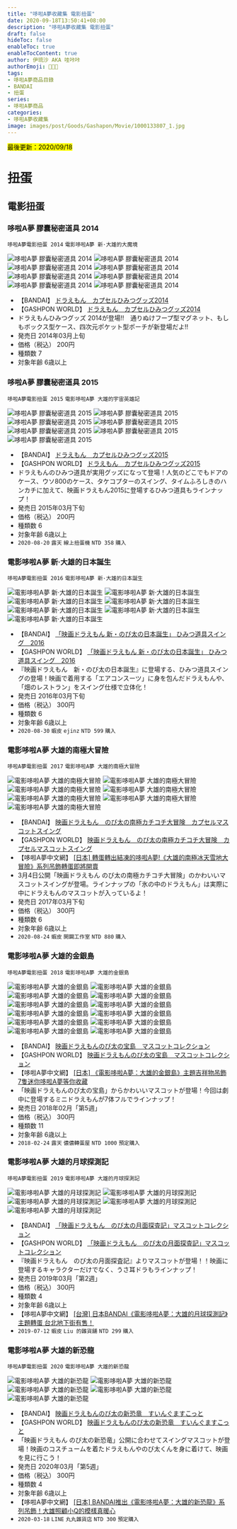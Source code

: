 ```yaml
---
title: "哆啦A夢收藏集 電影扭蛋"
date: 2020-09-18T13:50:41+08:00
description: "哆啦A夢收藏集 電影扭蛋"
draft: false
hideToc: false
enableToc: true
enableTocContent: true
author: 伊琉沙 AKA 哇咔咔
authorEmoji: 👩🏿‍🚀
tags: 
- 哆啦A夢商品目錄
- BANDAI
- 扭蛋
series:
- 哆啦A夢商品
categories:
- 哆啦A夢收藏集
image: images/post/Goods/Gashapon/Movie/1000133807_1.jpg
---
```

<mark>最後更新：2020/09/18</mark>

# 扭蛋
## 電影扭蛋
### 哆啦A夢 膠囊秘密道具 2014
`哆啦A夢電影扭蛋 2014` `電影哆啦A夢 新·大雄的大魔境`

![哆啦A夢 膠囊秘密道具 2014](/images/post/Goods/Gashapon/Movie/1000087570_1.jpg)
![哆啦A夢 膠囊秘密道具 2014](/images/post/Goods/Gashapon/Movie/1000087570_2.jpg)
![哆啦A夢 膠囊秘密道具 2014](/images/post/Goods/Gashapon/Movie/1000087570_3.jpg)
![哆啦A夢 膠囊秘密道具 2014](/images/post/Goods/Gashapon/Movie/1000087570_4.jpg)
![哆啦A夢 膠囊秘密道具 2014](/images/post/Goods/Gashapon/Movie/1000087570_5.jpg)
![哆啦A夢 膠囊秘密道具 2014](/images/post/Goods/Gashapon/Movie/1000087570_6.jpg)
![哆啦A夢 膠囊秘密道具 2014](/images/post/Goods/Gashapon/Movie/1000087570_7.jpg)
![哆啦A夢 膠囊秘密道具 2014](/images/post/Goods/Gashapon/Movie/1000087570_8.jpg)
+ 【BANDAI】
[ドラえもん　カプセルひみつグッズ2014](https://www.bandai.co.jp/catalog/item.php?jan_cd=4543112849649000)
+ 【GASHPON WORLD】
[ドラえもん　カプセルひみつグッズ2014](https://gashapon.jp/products/detail.html?jan_code=4543112849649000)
+ ドラえもんひみつグッズ 2014が登場!!　通りぬけフープ型マグネット、もしもボックス型ケース、四次元ポケット型ポーチが新登場だよ!!
+ 発売日 2014年03月上旬
+ 価格（税込） 200円
+ 種類数 7
+ 対象年齢 6歳以上

### 哆啦A夢 膠囊秘密道具 2015
`哆啦A夢電影扭蛋 2015` `電影哆啦A夢 大雄的宇宙英雄記`

![哆啦A夢 膠囊秘密道具 2015](/images/post/Goods/Gashapon/Movie/1000096471_1.jpg)
![哆啦A夢 膠囊秘密道具 2015](/images/post/Goods/Gashapon/Movie/1000096471_2.jpg)
![哆啦A夢 膠囊秘密道具 2015](/images/post/Goods/Gashapon/Movie/1000096471_3.jpg)
![哆啦A夢 膠囊秘密道具 2015](/images/post/Goods/Gashapon/Movie/1000096471_4.jpg)
![哆啦A夢 膠囊秘密道具 2015](/images/post/Goods/Gashapon/Movie/1000096471_5.jpg)
![哆啦A夢 膠囊秘密道具 2015](/images/post/Goods/Gashapon/Movie/1000096471_6.jpg)
![哆啦A夢 膠囊秘密道具 2015](/images/post/Goods/Gashapon/Movie/1000096471_7.jpg)
+ 【BANDAI】
[ドラえもん　カプセルひみつグッズ2015](https://www.bandai.co.jp/catalog/item.php?jan_cd=4543112957092000)
+ 【GASHPON WORLD】
[ドラえもん　カプセルひみつグッズ2015](https://gashapon.jp/products/detail.html?jan_code=4543112957092000)
+ ドラえもんのひみつ道具が実用グッズになって登場！人気のどこでもドアのケース、ウソ800のケース、タケコプターのスイング、タイムふろしきのハンカチに加えて、映画ドラえもん2015に登場するひみつ道具もラインナップ！
+ 発売日 2015年03月下旬
+ 価格（税込） 200円
+ 種類数 6
+ 対象年齢 6歳以上
+ `2020-08-20` `露天` `線上扭蛋機` `NTD 358` `購入`

### 電影哆啦A夢 新·大雄的日本誕生
`哆啦A夢電影扭蛋 2016` `電影哆啦A夢 新·大雄的日本誕生`

![電影哆啦A夢 新·大雄的日本誕生](/images/post/Goods/Gashapon/Movie/1000103124_1.jpg)
![電影哆啦A夢 新·大雄的日本誕生](/images/post/Goods/Gashapon/Movie/1000103124_2.jpg)
![電影哆啦A夢 新·大雄的日本誕生](/images/post/Goods/Gashapon/Movie/1000103124_3.jpg)
![電影哆啦A夢 新·大雄的日本誕生](/images/post/Goods/Gashapon/Movie/1000103124_4.jpg)
![電影哆啦A夢 新·大雄的日本誕生](/images/post/Goods/Gashapon/Movie/1000103124_5.jpg)
![電影哆啦A夢 新·大雄的日本誕生](/images/post/Goods/Gashapon/Movie/1000103124_6.jpg)
![電影哆啦A夢 新·大雄的日本誕生](/images/post/Goods/Gashapon/Movie/1000103124_7.jpg)
+ 【BANDAI】
[「映画ドラえもん 新・のび太の日本誕生」 ひみつ道具スイング　2016](https://www.bandai.co.jp/catalog/item.php?jan_cd=4549660030607000)
+ 【GASHPON WORLD】
[「映画ドラえもん 新・のび太の日本誕生」 ひみつ道具スイング　2016](https://gashapon.jp/products/detail.html?jan_code=4549660030607000)
+ 『映画ドラえもん　新・のび太の日本誕生』に登場する、ひみつ道具スイングの登場！映画で着用する「エアコンスーツ」に身を包んだドラえもんや、「畑のレストラン」をスイング仕様で立体化！
+ 発売日 2016年03月下旬
+ 価格（税込） 300円
+ 種類数 6
+ 対象年齢 6歳以上
+ `2020-08-30` `蝦皮` `ejinz` `NTD 599` `購入`

### 電影哆啦A夢 大雄的南極大冒險
`哆啦A夢電影扭蛋 2017` `電影哆啦A夢 大雄的南極大冒險`

![電影哆啦A夢 大雄的南極大冒險](/images/post/Goods/Gashapon/Movie/1000113408_1.jpg)
![電影哆啦A夢 大雄的南極大冒險](/images/post/Goods/Gashapon/Movie/1000113408_2.jpg)
![電影哆啦A夢 大雄的南極大冒險](/images/post/Goods/Gashapon/Movie/1000113408_3.jpg)
![電影哆啦A夢 大雄的南極大冒險](/images/post/Goods/Gashapon/Movie/1000113408_4.jpg)
![電影哆啦A夢 大雄的南極大冒險](/images/post/Goods/Gashapon/Movie/1000113408_5.jpg)
![電影哆啦A夢 大雄的南極大冒險](/images/post/Goods/Gashapon/Movie/1000113408_6.jpg)
![電影哆啦A夢 大雄的南極大冒險](/images/post/Goods/Gashapon/Movie/1000113408_7.jpg)
+ 【BANDAI】
[映画ドラえもん　のび太の南極カチコチ大冒険　カプセルマスコットスイング](https://www.bandai.co.jp/catalog/item.php?jan_cd=4549660131311000)
+ 【GASHPON WORLD】
[映画ドラえもん　のび太の南極カチコチ大冒険　カプセルマスコットスイング](https://gashapon.jp/products/detail.html?jan_code=4549660131311000)
+ 【哆啦A夢中文網】
[[日本] 轉蛋轉出結凍的哆啦A夢!《大雄的南極冰天雪地大冒險》系列吊飾轉蛋即將開賣](https://chinesedora.com/news/6283.htm)
+ 3月4日公開「映画ドラえもん のび太の南極カチコチ大冒険」のかわいいマスコットスイングが登場。ラインナップの「氷の中のドラえもん」は実際に中にドラえもんのマスコットが入っているよ！
+ 発売日 2017年03月下旬
+ 価格（税込） 300円
+ 種類数 6
+ 対象年齢 6歳以上
+ `2020-08-24` `蝦皮` `開闢工作室` `NTD 880` `購入`

### 電影哆啦A夢 大雄的金銀島
`哆啦A夢電影扭蛋 2018` `電影哆啦A夢 大雄的金銀島`

![電影哆啦A夢 大雄的金銀島](/images/post/Goods/Gashapon/Movie/1000123089_1.jpg)
![電影哆啦A夢 大雄的金銀島](/images/post/Goods/Gashapon/Movie/1000123089_2.jpg)
![電影哆啦A夢 大雄的金銀島](/images/post/Goods/Gashapon/Movie/1000123089_3.jpg)
![電影哆啦A夢 大雄的金銀島](/images/post/Goods/Gashapon/Movie/1000123089_4.jpg)
![電影哆啦A夢 大雄的金銀島](/images/post/Goods/Gashapon/Movie/1000123089_5.jpg)
![電影哆啦A夢 大雄的金銀島](/images/post/Goods/Gashapon/Movie/1000123089_6.jpg)
![電影哆啦A夢 大雄的金銀島](/images/post/Goods/Gashapon/Movie/1000123089_7.jpg)
![電影哆啦A夢 大雄的金銀島](/images/post/Goods/Gashapon/Movie/1000123089_8.jpg)
![電影哆啦A夢 大雄的金銀島](/images/post/Goods/Gashapon/Movie/1000123089_9.jpg)
![電影哆啦A夢 大雄的金銀島](/images/post/Goods/Gashapon/Movie/1000123089_10.jpg)
![電影哆啦A夢 大雄的金銀島](/images/post/Goods/Gashapon/Movie/1000123089_11.jpg)
![電影哆啦A夢 大雄的金銀島](/images/post/Goods/Gashapon/Movie/1000123089_12.jpg)
+ 【BANDAI】
[映画ドラえもんのび太の宝島　マスコットコレクション](https://www.bandai.co.jp/catalog/item.php?jan_cd=4549660243557000)
+ 【GASHPON WORLD】
[映画ドラえもんのび太の宝島　マスコットコレクション](https://gashapon.jp/products/detail.html?jan_code=4549660243557000)
+ 【哆啦A夢中文網】
[[日本] 《電影哆啦A夢：大雄的金銀島》主題吉祥物吊飾 7隻迷你哆啦A夢等你收藏](https://chinesedora.com/news/7239.htm)
+ 「映画ドラえもんのび太の宝島」からかわいいマスコットが登場！今回は劇中に登場するミニドラえもんが7体フルでラインナップ！
+ 発売日 2018年02月「第5週」
+ 価格（税込） 300円
+ 種類数 11
+ 対象年齢 6歳以上
+ `2018-02-24` `露天` `儂儂轉蛋屋` `NTD 1000` `預定購入`

### 電影哆啦A夢 大雄的月球探測記
`哆啦A夢電影扭蛋 2019` `電影哆啦A夢 大雄的月球探測記`

![電影哆啦A夢 大雄的月球探測記](/images/post/Goods/Gashapon/Movie/1000133807_1.jpg)
![電影哆啦A夢 大雄的月球探測記](/images/post/Goods/Gashapon/Movie/1000133807_2.jpg)
![電影哆啦A夢 大雄的月球探測記](/images/post/Goods/Gashapon/Movie/1000133807_3.jpg)
![電影哆啦A夢 大雄的月球探測記](/images/post/Goods/Gashapon/Movie/1000133807_4.jpg)
![電影哆啦A夢 大雄的月球探測記](/images/post/Goods/Gashapon/Movie/1000133807_5.jpg)
+ 【BANDAI】
[「映画ドラえもん　のび太の月面探査記」マスコットコレクション](https://www.bandai.co.jp/catalog/item.php?jan_cd=4549660346210000)
+ 【GASHPON WORLD】
[「映画ドラえもん　のび太の月面探査記」マスコットコレクション](https://gashapon.jp/products/detail.html?jan_code=4549660346210000)
+ 『映画ドラえもん　のび太の月面探査記』よりマスコットが登場！！映画に登場するキャラクターだけでなく、うさ耳ドラもラインナップ！
+ 発売日 2019年03月「第2週」
+ 価格（税込） 300円
+ 種類数 4
+ 対象年齢 6歳以上
+ 【哆啦A夢中文網】
[[台灣] 日本BANDAI《電影哆啦A夢：大雄的月球探測記》主題轉蛋 台北地下街有售！](https://chinesedora.com/news/9456.htm)
+ `2019-07-12` `蝦皮` `Liu 的雜貨舖` `NTD 299` `購入`

### 電影哆啦A夢 大雄的新恐龍
`哆啦A夢電影扭蛋 2020` `電影哆啦A夢 大雄的新恐龍`

![電影哆啦A夢 大雄的新恐龍](/images/post/Goods/Gashapon/Movie/1000144003_1.jpg)
![電影哆啦A夢 大雄的新恐龍](/images/post/Goods/Gashapon/Movie/1000144003_2.jpg)
![電影哆啦A夢 大雄的新恐龍](/images/post/Goods/Gashapon/Movie/1000144003_3.jpg)
![電影哆啦A夢 大雄的新恐龍](/images/post/Goods/Gashapon/Movie/1000144003_4.jpg)
![電影哆啦A夢 大雄的新恐龍](/images/post/Goods/Gashapon/Movie/1000144003_5.jpg)
+ 【BANDAI】
[映画ドラえもんのび太の新恐竜　すいんぐますこっと](https://www.bandai.co.jp/catalog/item.php?jan_cd=4549660467557000)
+ 【GASHPON WORLD】
[映画ドラえもんのび太の新恐竜　すいんぐますこっと](https://gashapon.jp/products/detail.html?jan_code=4549660467557000)
+ 「映画ドラえもん のび太の新恐竜」公開に合わせてスイングマスコットが登場！映画のコスチュームを着たドラえもんやのび太くんを身に着けて、映画を見に行こう！
+ 発売日 2020年03月「第5週」
+ 価格（税込） 300円
+ 種類数 4
+ 対象年齢 6歳以上
+ 【哆啦A夢中文網】
[[日本] BANDAI推出《電影哆啦A夢：大雄的新恐龍》系列吊飾！大雄照顧小Q的模樣真暖心](https://chinesedora.com/news/19122.htm)
+ `2020-03-18` `LINE` `丸丸雜貨店` `NTD 300` `預定購入`
